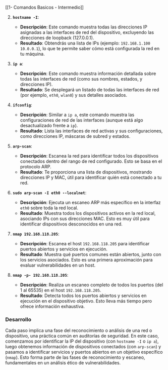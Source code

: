 [[1- Comandos Basicos - Intermedio]]

2. **`hostname -I`**:
    
    - **Descripción**: Este comando muestra todas las direcciones IP asignadas a las interfaces de red del dispositivo, excluyendo las direcciones de loopback (127.0.0.1).
    - **Resultado**: Obtendrás una lista de IPs (ejemplo: `192.168.1.100 10.0.0.1`), lo que te permite saber cómo está configurada la red en tu máquina.
    
1. **`ip a`**:
    
    - **Descripción**: Este comando muestra información detallada sobre todas las interfaces de red (como sus nombres, estados, y direcciones IP).
    - **Resultado**: Se desplegará un listado de todas las interfaces de red (por ejemplo, `eth0`, `wlan0`) y sus detalles asociados.
    
1. **`ifconfig`**:
    
    - **Descripción**: Similar a `ip a`, este comando muestra las configuraciones de red de las interfaces (aunque está algo desactualizado frente a `ip`).
    - **Resultado**: Lista las interfaces de red activas y sus configuraciones, como direcciones IP, máscaras de subred y estados.
    
1. **`arp-scan`**:
    
    - **Descripción**: Escanea la red para identificar todos los dispositivos conectados dentro del rango de red configurado. Esto se basa en el protocolo ARP.
    - **Resultado**: Te proporciona una lista de dispositivos, mostrando direcciones IP y MAC, útil para identificar quién está conectado a tu red.
    
1. **`sudo arp-scan -I eth0 --localnet`**:
    
    - **Descripción**: Ejecuta un escaneo ARP más específico en la interfaz `eth0` sobre toda la red local.
    - **Resultado**: Muestra todos los dispositivos activos en la red local, asociando IPs con sus direcciones MAC. Esto es muy útil para identificar dispositivos desconocidos en una red.
    
1. **`nmap 192.168.118.205`**:
    
    - **Descripción**: Escanea el host `192.168.118.205` para identificar puertos abiertos y servicios en ejecución.
    - **Resultado**: Muestra qué puertos comunes están abiertos, junto con los servicios asociados. Esto es una primera aproximación para evaluar vulnerabilidades en un host.
    
1. **`nmap -p- 192.168.118.205`**:
    
    - **Descripción**: Realiza un escaneo completo de todos los puertos (del 1 al 65535) en el host `192.168.118.205`.
    - **Resultado**: Detecta todos los puertos abiertos y servicios en ejecución en el dispositivo objetivo. Esto lleva más tiempo pero ofrece información exhaustiva.

### Desarrollo

Cada paso implica una fase del reconocimiento o análisis de una red o dispositivo, una práctica común en auditorías de seguridad. En este caso, comenzamos por identificar la IP del dispositivo (con `hostname -I` o `ip a`), luego obtenemos información de dispositivos conectados (con `arp-scan`) y pasamos a identificar servicios y puertos abiertos en un objetivo específico (`nmap`). Esto forma parte de las fases de reconocimiento y escaneo, fundamentales en un análisis ético de vulnerabilidades.


